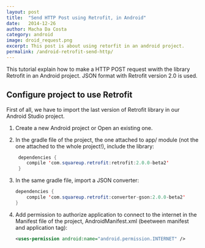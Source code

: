 ```yaml
---
layout: post
title:  "Send HTTP Post using Retrofit, in Android"
date:   2014-12-26
author: Macha Da Costa
category: android
image: droid_request.png
excerpt: This post is about using retorfit in an android project.
permalink: /android-retrofit-send-http/
---
```


This tutorial explain how to make a HTTP POST request wwith the library Retrofit in an Android project. JSON format with Retrofit version 2.0 is used.

## Configure project to use Retrofit
First of all, we have to import the last version of Retrofit library in our Android Studio project.

1. Create a new Android project or Open an existing one.
2. In the gradle file of the project, the one attached to app/ module (not the one attached to the whole project!), include the library:

	~~~ java
	 dependencies {
		compile 'com.squareup.retrofit:retrofit:2.0.0-beta2'
	 } 
	~~~
3. In the same gradle file, import a JSON converter:

	~~~ java
	dependencies {
		compile 'com.squareup.retrofit:converter-gson:2.0.0-beta2'
	}
	~~~
4. Add permission to authorize application to connect to the internet in the Manifest file of the project, AndroidManifest.xml (beetween manifest and application tag):

	~~~ xml
	<uses-permission android:name="android.permission.INTERNET" />
	~~~
